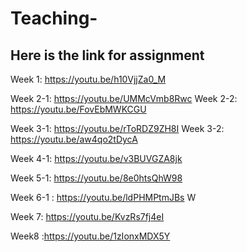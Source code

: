 # Teaching-

## Here is the link for assignment
Week 1: https://youtu.be/h10VjjZa0_M

Week 2-1: https://youtu.be/UMMcVmb8Rwc
Week 2-2: https://youtu.be/FovEbMWKCGU

Week 3-1: https://youtu.be/rToRDZ9ZH8I
Week 3-2: https://youtu.be/aw4qo2tDycA


Week 4-1: https://youtu.be/v3BUVGZA8jk

Week 5-1: https://youtu.be/8e0htsQhW98

Week 6-1 : https://youtu.be/ldPHMPtmJBs
W

Week 7: https://youtu.be/KvzRs7fj4eI

Week8 :https://youtu.be/1zIonxMDX5Y
